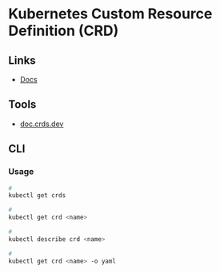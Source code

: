 # Kubernetes Custom Resource Definition (CRD)

## Links

- [Docs](https://kubernetes.io/docs/concepts/extend-kubernetes/api-extension/custom-resources/)

## Tools

- [doc.crds.dev](https://doc.crds.dev)

## CLI

### Usage

```sh
#
kubectl get crds

#
kubectl get crd <name>

#
kubectl describe crd <name>

#
kubectl get crd <name> -o yaml
```
